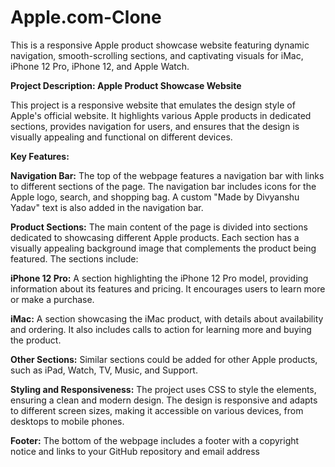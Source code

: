 # Apple.com-Clone
This is a responsive Apple product showcase website featuring dynamic navigation, smooth-scrolling sections, and captivating visuals for iMac, iPhone 12 Pro, iPhone 12, and Apple Watch.

**Project Description: Apple Product Showcase Website**

This project is a responsive website that emulates the design style of Apple's official website. It highlights various Apple products in dedicated sections, provides navigation for users, and ensures that the design is visually appealing and functional on different devices.

**Key Features:**

**Navigation Bar:** The top of the webpage features a navigation bar with links to different sections of the page. The navigation bar includes icons for the Apple logo, search, and shopping bag. A custom "Made by Divyanshu Yadav" text is also added in the navigation bar.

**Product Sections:** The main content of the page is divided into sections dedicated to showcasing different Apple products. Each section has a visually appealing background image that complements the product being featured. The sections include:

**iPhone 12 Pro:** A section highlighting the iPhone 12 Pro model, providing information about its features and pricing. It encourages users to learn more or make a purchase.

**iMac:** A section showcasing the iMac product, with details about availability and ordering. It also includes calls to action for learning more and buying the product.

**Other Sections:** Similar sections could be added for other Apple products, such as iPad, Watch, TV, Music, and Support.

**Styling and Responsiveness:** The project uses CSS to style the elements, ensuring a clean and modern design. The design is responsive and adapts to different screen sizes, making it accessible on various devices, from desktops to mobile phones.

**Footer:** The bottom of the webpage includes a footer with a copyright notice and links to your GitHub repository and email address
